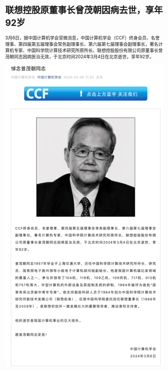 # 联想控股原董事长曾茂朝因病去世，享年92岁

3月6日，据中国计算机学会官微消息，中国计算机学会（CCF）终身会员、名誉理事、第四届第五届理事会常务副理事长、第六届第七届理事会副理事长，著名计算机专家、中国科学院计算技术研究所原所长、联想控股股份有限公司原董事长曾茂朝同志因病医治无效，于北京时间2024年3月4日在北京逝世，享年92岁。

![5ceaf48ba4300f14e3198bc2595b10c5.jpg](https://raw.githubusercontent.com/qqhsx/qqnews_image/main/2024/03/06/联想控股原董事长曾茂朝因病去世，享年92岁/5ceaf48ba4300f14e3198bc2595b10c5.jpg)

